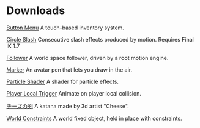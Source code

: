 # Downloads

[Button Menu](https://github.com/VRLabs/VRChat-Avatars-2.0/releases/download/1/buttonMenu.unitypackage) A touch-based inventory system.

[Circle Slash](https://github.com/VRLabs/VRChat-Avatars-2.0/releases/download/1/circleSlash.unitypackage) Consecutive slash effects produced by motion. Requires Final IK 1.7

[Follower](https://github.com/VRLabs/VRChat-Avatars-2.0/releases/download/1/Follower.unitypackage) A world space follower, driven by a root motion engine.

[Marker](https://github.com/VRLabs/VRChat-Avatars-2.0/releases/download/1/Marker.unitypackage) An avatar pen that lets you draw in the air.

[Particle Shader](https://github.com/VRLabs/VRChat-Avatars-2.0/releases/download/1/particleShader.unitypackage) A shader for particle effects.

[Player Local Trigger](https://github.com/VRLabs/VRChat-Avatars-2.0/releases/download/1/playerLocalTrigger.unitypackage) Animate on player local collision.

[チーズの剣](https://github.com/VRLabs/VRChat-Avatars-2.0/releases/download/1/chizuNoKen.unitypackage) A katana made by 3d artist "Cheese".

[World Constraints](https://github.com/VRLabs/VRChat-Avatars-2.0/releases/download/1/worldConstraints.unitypackage) A world fixed object, held in place with constraints.
